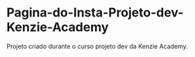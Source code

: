 # Pagina-do-Insta-Projeto-dev-Kenzie-Academy
Projeto criado durante o curso projeto dev da Kenzie Academy.
